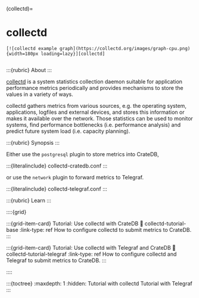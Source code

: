 (collectd)=
# collectd

```{div} .float-right
[![collectd example graph](https://collectd.org/images/graph-cpu.png){width=180px loading=lazy}][collectd]
```
```{div} .clearfix
```

:::{rubric} About
:::

[collectd] is a system statistics collection daemon suitable for application
performance metrics periodically and provides mechanisms to store the values
in a variety of ways.

collectd gathers metrics from various sources, e.g. the operating system,
applications, logfiles and external devices, and stores this information or
makes it available over the network. Those statistics can be used to monitor
systems, find performance bottlenecks (i.e. performance analysis) and predict
future system load (i.e. capacity planning).

:::{rubric} Synopsis
:::

Either use the `postgresql` plugin to store metrics into CrateDB,

:::{literalinclude} collectd-cratedb.conf
:::

or use the `network` plugin to forward metrics to Telegraf.

:::{literalinclude} collectd-telegraf.conf
:::


:::{rubric} Learn
:::

::::{grid}

:::{grid-item-card} Tutorial: Use collectd with CrateDB
:link: collectd-tutorial-base
:link-type: ref
How to configure collectd to submit metrics to CrateDB.
:::

:::{grid-item-card} Tutorial: Use collectd with Telegraf and CrateDB
:link: collectd-tutorial-telegraf
:link-type: ref
How to configure collectd and Telegraf to submit metrics to CrateDB.
:::

::::


:::{toctree}
:maxdepth: 1
:hidden:
Tutorial with collectd <tutorial-collectd>
Tutorial with Telegraf <tutorial-telegraf>
:::


[collectd]: https://collectd.org/
